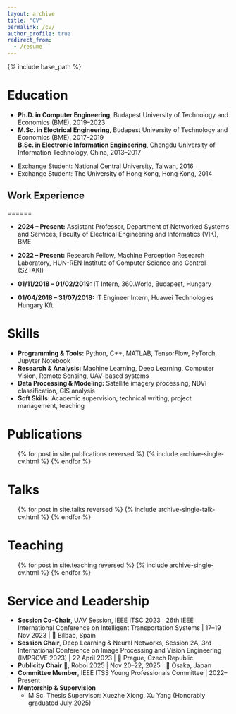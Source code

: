 ```yaml
---
layout: archive
title: "CV"
permalink: /cv/
author_profile: true
redirect_from:
  - /resume
---
```


{% include base_path %}

Education
======
* **Ph.D. in Computer Engineering**, Budapest University of Technology and Economics (BME), 2019–2023  
* **M.Sc. in Electrical Engineering**, Budapest University of Technology and Economics (BME), 2017–2019  
**B.Sc. in Electronic Information Engineering**, Chengdu University of Information Technology, China, 2013–2017  
- Exchange Student: National Central University, Taiwan, 2016  
- Exchange Student: The University of Hong Kong, Hong Kong, 2014   

## Work Experience
======
- **2024 – Present:** Assistant Professor, Department of Networked Systems and Services, Faculty of Electrical Engineering and Informatics (VIK), BME   

- **2022 – Present:** Research Fellow, Machine Perception Research Laboratory, HUN-REN Institute of Computer Science and Control (SZTAKI)  

- **01/11/2018 – 01/02/2019:** IT Intern, 360.World, Budapest, Hungary  

- **01/04/2018 – 31/07/2018:** IT Engineer Intern, Huawei Technologies Hungary Kft.  

Skills
======
- **Programming & Tools:** Python, C++, MATLAB, TensorFlow, PyTorch, Jupyter Notebook  
- **Research & Analysis:** Machine Learning, Deep Learning, Computer Vision, Remote Sensing, UAV-based systems  
- **Data Processing & Modeling:** Satellite imagery processing, NDVI classification, GIS analysis  
- **Soft Skills:** Academic supervision, technical writing, project management, teaching  

Publications
======
<ul>{% for post in site.publications reversed %}
  {% include archive-single-cv.html %}
{% endfor %}</ul>
  
Talks
======
<ul>{% for post in site.talks reversed %}
  {% include archive-single-talk-cv.html %}
{% endfor %}</ul>
  
Teaching
======
<ul>{% for post in site.teaching reversed %}
  {% include archive-single-cv.html %}
{% endfor %}</ul>
  
Service and Leadership
======
- **Session Co-Chair**, UAV Session, IEEE ITSC 2023 | 26th IEEE International Conference on Intelligent Transportation Systems | 17–19 Nov 2023 | 📍 Bilbao, Spain
- **Session Chair**, Deep Learning & Neural Networks, Session 2A, 3rd International Conference on Image Processing and Vision Engineering (IMPROVE 2023) | 22 April 2023 | 📍 Prague, Czech Republic
- **Publicity Chair** 🎤, Roboi 2025 | Nov 20–22, 2025 | 📍 Osaka, Japan
- **Committee Member**, IEEE ITSS Young Professionals Committee | 2022–Present
- **Mentorship & Supervision**
  - M.Sc. Thesis Supervisor: Xuezhe Xiong, Xu Yang (Honorably graduated July 2025)
